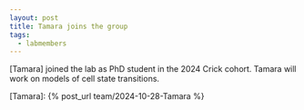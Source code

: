 ```yaml
---
layout: post
title: Tamara joins the group
tags:
  - labmembers
---
```

[Tamara] joined the lab as PhD student in the 2024 Crick cohort. Tamara will work on models of cell state transitions.

[Tamara]: {% post_url team/2024-10-28-Tamara %}
